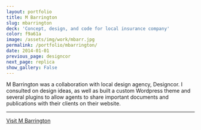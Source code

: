 ```yaml
---
layout: portfolio
title: M Barrington
slug: mbarrington
deck: 'Concept, design, and code for local insurance company'
color: f9a61a
image: /assets/img/work/mbarr.jpg
permalink: /portfolio/mbarrington/
date: 2014-01-01
previous_page: designcor
next_page: replica
show_gallery: False
---
```


M Barrington was a collaboration with local design agency, Designcor. I consulted on design ideas, as well as built a custom Wordpress theme and several plugins to allow agents to share important documents and publications with their clients on their website.

***

<a class="btn btn-default" href="http://mbarrington.com">Visit M Barrington</a>
